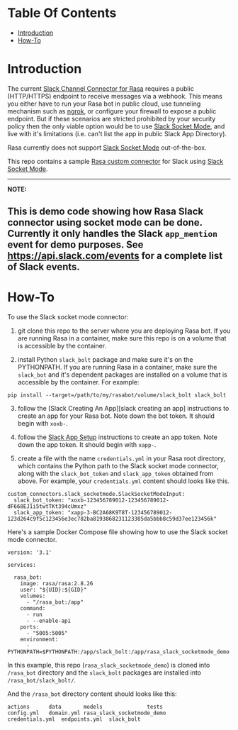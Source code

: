 # Table Of Contents

- [Introduction](#introduction)
- [How-To](#howto)

# Introduction <a name="introduction" />

The current [Slack Channel Connector for Rasa][rasa slack channel] requires
a public (HTTP/HTTPS) endpoint to receive messages via a webhook. This means
you either have to run your Rasa bot in public cloud, use tunneling mechanism
such as [ngrok][ngrok], or configure your firewall to expose a public endpoint.
But if these scenarios are stricted prohibited by your security policy then
the only viable option would be to use [Slack Socket Mode][slack socket mode],
and live with it's limitations (i.e. can't list the app in public
Slack App Directory).

Rasa currently does not support [Slack Socket Mode][slack socket mode]
out-of-the-box.

This repo contains a sample [Rasa custom connector][rasa custom connector]
for Slack using [Slack Socket Mode][slack socket mode].

---
**NOTE:**

This is demo code showing how Rasa Slack connector using socket mode can be
done. Currently it only handles the Slack `app_mention` event for demo
purposes. See https://api.slack.com/events for a complete list of Slack
events.
---


# How-To <a name="howto" />

To use the Slack socket mode connector:

1. git clone this repo to the server where you are deploying Rasa bot. If you
   are running Rasa in a container, make sure this repo is on a volume that
   is accessible by the container.

2. install Python `slack_bolt` package and make sure it's on the PYTHONPATH.
   If you are running Rasa in a container, make sure the `slack_bot` and it's
   dependent packages are installed on a volume that is accessible by the
   container. For example:

```console
pip install --target=/path/to/my/rasabot/volume/slack_bolt slack_bolt
```

3. follow the [Slack Creating An App][slack creating an app] instructions
   to create an app for your Rasa bot. Note down the bot token. It should
   begin with `xoxb-`.

4. follow the [Slack App Setup][slack app setup] instructions to create
   an app token. Note down the app token. It should begin with `xapp-`.

5. create a file with the name `credentials.yml` in your Rasa root directory,
   which contains the Python path to the Slack socket mode connector, along
   with the `slack_bot_token` and `slack_app_token` obtained from above.
   For example, your `credentials.yml` content should looks like this.

```
custom_connectors.slack_socketmode.SlackSocketModeInput:
  slack_bot_token: "xoxb-123456789012-123456789012-dF668EJ1i5twtTKt394cUmxz"
  slack_app_token: "xapp-3-BC2A68K9T8T-123456789012-123d264c9f5c123456e3ec782ba8193868231123385da5bbb8c59d37ee123456k"
```

Here's a sample Docker Compose file showing how to use the Slack socket mode
connector.

```
version: '3.1'

services:

  rasa_bot:
    image: rasa/rasa:2.8.26
    user: "${UID}:${GID}"
    volumes:
      - "/rasa_bot:/app"
    command:
      - run
      - --enable-api
    ports:
      - "5005:5005"
    environment:
      - PYTHONPATH=$PYTHONPATH:/app/slack_bolt:/app/rasa_slack_socketmode_demo
```

In this example, this repo (`rasa_slack_socketmode_demo`) is cloned into
`/rasa_bot` directory and the `slack_bolt` packages are installed into
`/rasa_bot/slack_bolt/`.

And the `/rasa_bot` directory content should looks like this:

```
actions		 data		models			    tests
config.yml	 domain.yml	rasa_slack_socketmode_demo
credentials.yml  endpoints.yml	slack_bolt
```


[ngrok]: https://ngrok.com/
[rasa custom connector]: https://rasa.com/docs/rasa/connectors/custom-connectors/
[rasa slack channel]: https://rasa.com/docs/rasa/connectors/slack
[slack app setup]: https://api.slack.com/apis/connections/socket#setup
[slack socket mode]: https://api.slack.com/apis/connections/socket
